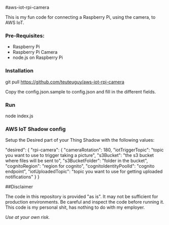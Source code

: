 #aws-iot-rpi-camera

This is my fun code for connecting a Raspberry Pi, using the camera, to AWS IoT.


### Pre-Requisites:

* Raspberry Pi
* Raspberry Pi Camera
* node.js on Raspberry Pi

### Installation

git pull https://github.com/teuteuguy/aws-iot-rpi-camera

Copy the config.json.sample to config.json and fill in the different fields.

### Run

node index.js

### AWS IoT Shadow config

Setup the Desired part of your Thing Shadow with the following values:

"desired": {
    "rpi-camera": {
      "cameraRotation": 180,
      "iotTriggerTopic": "topic you want to use to trigger taking a picture",
      "s3Bucket": "the s3 bucket where files will be sent to",
      "s3BucketFolder": "folder in the bucket",
      "cognitoRegion": "region for cognito",
      "cognitoIdentityPoolId": "cognito endpoint",
      "iotUploadedTopic": "topic you want to use for getting uploaded notifications"
    }
  }

##Disclaimer

The code in this repository is provided "as is". It may not be sufficient for production environments. Be careful and inspect the code before running it.
This code is my personal shit, has nothing to do with my employer.

_Use at your own risk._